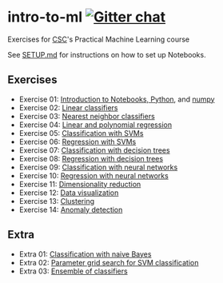 # intro-to-ml [![Gitter chat](https://badges.gitter.im/csc_training/intro-to-ml.svg)](https://gitter.im/csc_training/intro-to-ml)
Exercises for [CSC](https://www.csc.fi/)'s Practical Machine Learning course

See [SETUP.md](SETUP.md) for instructions on how to set up Notebooks.

## Exercises

* Exercise 01: [Introduction to Notebooks, Python](https://github.com/csc-training/python-introduction/blob/gh-pages/notebooks/examples/1%20-%20Introduction.ipynb), and [numpy](https://github.com/csc-training/python-introduction/blob/gh-pages/notebooks/examples/7%20-%20NumPy.ipynb)
* Exercise 02: [Linear classifiers](Exercise-02.ipynb)
* Exercise 03: [Nearest neighbor classifiers](Exercise-03.ipynb)
* Exercise 04: [Linear and polynomial regression](Exercise-04.ipynb)
* Exercise 05: [Classification with SVMs](Exercise-05.ipynb)
* Exercise 06: [Regression with SVMs](Exercise-06.ipynb)
* Exercise 07: [Classification with decision trees](Exercise-07.ipynb)
* Exercise 08: [Regression with decision trees](Exercise-08.ipynb)
* Exercise 09: [Classification with neural networks](Exercise-09.ipynb)
* Exercise 10: [Regression with neural networks](Exercise-10.ipynb)
* Exercise 11: [Dimensionality reduction](Exercise-11.ipynb)
* Exercise 12: [Data visualization](Exercise-12.ipynb)
* Exercise 13: [Clustering](Exercise-13.ipynb)
* Exercise 14: [Anomaly detection](Exercise-14.ipynb)

## Extra

* Extra 01: [Classification with naive Bayes](Extra-01.ipynb)
* Extra 02: [Parameter grid search for SVM classification](Extra-02.ipynb)
* Extra 03: [Ensemble of classifiers](Extra-03.ipynb)

